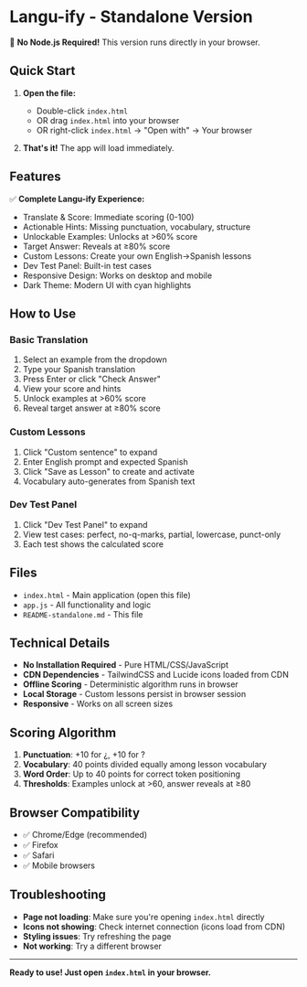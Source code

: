# Langu-ify - Standalone Version

🎉 **No Node.js Required!** This version runs directly in your browser.

## Quick Start

1. **Open the file:**
   - Double-click `index.html` 
   - OR drag `index.html` into your browser
   - OR right-click `index.html` → "Open with" → Your browser

2. **That's it!** The app will load immediately.

## Features

✅ **Complete Langu-ify Experience:**
- Translate & Score: Immediate scoring (0-100)
- Actionable Hints: Missing punctuation, vocabulary, structure
- Unlockable Examples: Unlocks at >60% score
- Target Answer: Reveals at ≥80% score
- Custom Lessons: Create your own English→Spanish lessons
- Dev Test Panel: Built-in test cases
- Responsive Design: Works on desktop and mobile
- Dark Theme: Modern UI with cyan highlights

## How to Use

### Basic Translation
1. Select an example from the dropdown
2. Type your Spanish translation
3. Press Enter or click "Check Answer"
4. View your score and hints
5. Unlock examples at >60% score
6. Reveal target answer at ≥80% score

### Custom Lessons
1. Click "Custom sentence" to expand
2. Enter English prompt and expected Spanish
3. Click "Save as Lesson" to create and activate
4. Vocabulary auto-generates from Spanish text

### Dev Test Panel
1. Click "Dev Test Panel" to expand
2. View test cases: perfect, no-q-marks, partial, lowercase, punct-only
3. Each test shows the calculated score

## Files

- `index.html` - Main application (open this file)
- `app.js` - All functionality and logic
- `README-standalone.md` - This file

## Technical Details

- **No Installation Required** - Pure HTML/CSS/JavaScript
- **CDN Dependencies** - TailwindCSS and Lucide icons loaded from CDN
- **Offline Scoring** - Deterministic algorithm runs in browser
- **Local Storage** - Custom lessons persist in browser session
- **Responsive** - Works on all screen sizes

## Scoring Algorithm

1. **Punctuation**: +10 for ¿, +10 for ?
2. **Vocabulary**: 40 points divided equally among lesson vocabulary
3. **Word Order**: Up to 40 points for correct token positioning
4. **Thresholds**: Examples unlock at >60, answer reveals at ≥80

## Browser Compatibility

- ✅ Chrome/Edge (recommended)
- ✅ Firefox
- ✅ Safari
- ✅ Mobile browsers

## Troubleshooting

- **Page not loading**: Make sure you're opening `index.html` directly
- **Icons not showing**: Check internet connection (icons load from CDN)
- **Styling issues**: Try refreshing the page
- **Not working**: Try a different browser

---

**Ready to use! Just open `index.html` in your browser.**
